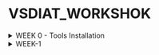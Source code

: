 # 	VSDIAT_WORKSHOK
<details>
	<summary>WEEK 0 - Tools Installation </summary>
	
# Day 0 - Tools Installation
## Yosys
```
$ git clone https://github.com/YosysHQ/yosys.git
$ cd yosys 
$ sudo apt install make (If make is not installed please install it) 
$ sudo apt-get install build-essential clang bison flex \
    libreadline-dev gawk tcl-dev libffi-dev git \
    graphviz xdot pkg-config python3 libboost-system-dev \
    libboost-python-dev libboost-filesystem-dev zlib1g-dev
$ make 
$ sudo make install
```
![Yosys Installed](https://github.com/SACH8787/VSDIAT_WORKSHOK/blob/main/WEEK0/yosys_installed.png)

## Iverilog
```
$ sudo apt-get install iverilog
```
![Iverilog Installed](https://github.com/SACH8787/VSDIAT_WORKSHOK/blob/main/WEEK0/iverilog_installed.png)



## GTKWave
```
$ sudo apt update
$ sudo apt install gtkwave
```

![GTKWave Installed](https://github.com/SACH8787/VSDIAT_WORKSHOK/blob/main/WEEK0/gtkwave_installed.png)


</details>
<details>
	<summary>WEEK-1</summary>

<details>
    <summary>WEEK 1 - Day 0 - Simulation and Synthesis Steps</summary>
    
# Week 1 - Day 0 - Simulation and Synthesis

## Yosys - Synthesis and Netlist Diagram
$ yosys
yosys> read_verilog verilog/good_mux.v
yosys> synth -top good_mux
yosys> show

- `read_verilog verilog/good_mux.v` reads your Verilog file.
- `synth -top good_mux` synthesizes your top module named `good_mux`.
- `show` opens a GTK window displaying the synthesized netlist diagram.

## Icarus Verilog - Simulation and Waveform Viewing

- Compile your Verilog source and testbench:

$ iverilog -o good_mux_tb.vvp verilog/good_mux.v testbench/good_mux_tb.v


- Run the simulation:

$ vvp good_mux_tb.vvp
![Good Mux Synthesized Netlist](https://github.com/SACH8787/VSDIAT_WORKSHOK/blob/main/WEEK1/DAY1/good_mux_synth.png)

- View the waveform output:

$ gtkwave good_mux_tb.vcd
![Good Mux Waveform](https://github.com/SACH8787/VSDIAT_WORKSHOK/blob/main/WEEK1/DAY1/good_mux_wave.png)

*(Ensure your testbench writes waveform data to `good_mux_tb.vcd`)*


</details>



<details>
<summary>WEEK1 - DAY 2</summary>

# WEEK1 -Day 2: Timing Libraries, Synthesis Approaches, and Efficient Flip-Flop Coding

Welcome to Day 2 of the RTL Workshop. This day covers three crucial topics:
- Understanding the `.lib` timing library (sky130_fd_sc_hd__tt_025C_1v80.lib) used in open-source PDKs.
- Comparing hierarchical vs. flat synthesis methods.
- Exploring efficient coding styles for flip-flops in RTL design.

---


# Contents

- [Timing Libraries](#timing-libraries)
  - [SKY130 PDK Overview](#sky130-pdk-overview)
  - [Decoding tt_025C_1v80 in the SKY130 PDK](#decoding-tt_025c_1v80-in-the-sky130-pdk)
  - [Opening and Exploring the .lib File](#opening-and-exploring-the-lib-file)

- [Hierarchical vs. Flattened Synthesis](#hierarchical-vs-flattened-synthesis)
  - [Hierarchical Synthesis](#hierarchical-synthesis)
  - [Flattened Synthesis](#flattened-synthesis)
  - [Key Differences](#key-differences)

- [Flip-Flop Coding Styles](#flip-flop-coding-styles)
  - [Asynchronous Reset D Flip-Flop](#asynchronous-reset-d-flip-flop)
  - [Asynchronous Set D Flip-Flop](#asynchronous-set-d-flip-flop)
  - [Synchronous Reset D Flip-Flop](#synchronous-reset-d-flip-flop)

- [Simulation and Synthesis Workflow](#simulation-and-synthesis-workflow)
  - [Icarus Verilog Simulation](#icarus-verilog-simulation)
  - [Synthesis with Yosys](#synthesis-with-yosys)

---


## Simulation and Synthesis Workflow

### Icarus Verilog Simulation

1. **Compile:**
   ```shell
   iverilog dff_asyncres.v tb_dff_asyncres.v
   ```
2. **Run:**
   ```shell
   ./a.out
   ```
3. **View Waveform:**
   ```shell
   gtkwave tb_dff_asyncres.vcd
   ``


### Synthesis with Yosys

1. Start Yosys:
   ```shell
   yosys
   ```
2. Read Liberty library:
   ```shell
   read_liberty -lib /address/to/your/sky130/file/sky130_fd_sc_hd__tt_025C_1v80.lib
   ```
3. Read Verilog code:
   ```shell
   read_verilog /path/to/dff_asyncres.v
   ```
4. Synthesize:
   ```shell
   synth -top dff_asyncres
   ```
5. Map flip-flops:
   ```shell
   dfflibmap -liberty /address/to/your/sky130/file/sky130_fd_sc_hd__tt_025C_1v80.lib
   ```
6. Technology mapping:
   ```shell
   abc -liberty /address/to/your/sky130/file/sky130_fd_sc_hd__tt_025C_1v80.lib
   ```
7. Visualize the gate-level netlist:
   ```shell
   show
   ```
![GTKWave Async Reset Simulation](https://github.com/SACH8787/VSDIAT_WORKSHOK/blob/WEEK-1/WEEK1/Day2/gtkwave_asyncres.png)

![Yosys Async Reset Synthesis](https://github.com/SACH8787/VSDIAT_WORKSHOK/blob/WEEK-1/WEEK1/Day2/yosys_asyncres.png)

</details>
<details>
	<summary>WEEK1- DAY3</summary>
	
## 5. Labs on Optimization

### Lab 1

Below is the Verilog code for Lab 1:

```verilog
module opt_check (input a , input b , output y);
	assign y = a?b:0;
endmodule
```

**Explanation:**
- `assign y = a ? b : 0;` means:
  - If `a` is true, `y` is assigned the value of `b`.
  - If `a` is false, `y` is 0.

Follow the steps from [Day 1 Synthesis Lab](https://github.com/Ahtesham18112011/RTL_workshop/tree/main/Day_1#6-synthesis-lab-with-yosys) and add the following between `abc -liberty` and `synth -top`:
```shell
opt_clean -purge
```

![Lab 1 Output](https://github.com/SACH8787/VSDIAT_WORKSHOK/blob/main/WEEK1/DAY3/OPT_CHECK.png)

---

### Lab 2

Verilog code:

```verilog
module opt_check2 (input a , input b , output y);
	assign y = a?1:b;
endmodule
```

**Code Analysis:**
- Acts as a multiplexer:
  - `y = 1` if `a` is true.
  - `y = b` if `a` is false.

![Lab 2 Output](https://github.com/SACH8787/VSDIAT_WORKSHOK/blob/main/WEEK1/DAY3/OPT_CHECK2.png)

---

### Lab 3

Verilog code:

```verilog
module opt_check2 (input a , input b , output y);
	assign y = a?1:b;
endmodule
```

**Functionality:**  
2-to-1 multiplexer; `y = a ? 1 : b` (outputs `1` when `a` is true, otherwise `b`).

![Lab 3 Output](https://github.com/SACH8787/VSDIAT_WORKSHOK/blob/main/WEEK1/DAY3/OPT_CHECK3.png)

---

### Lab 4

Verilog code:

```verilog
module opt_check4 (input a , input b , input c , output y);
 assign y = a?(b?(a & c ):c):(!c);
 endmodule
```

**Functionality:**
- Three inputs (`a`, `b`, `c`), output `y`.
- Nested ternary logic:
  - If `a = 1`, `y = c`.
  - If `a = 0`, `y = !c`.
- Logic simplifies to:  
  `y = a ? c : !c`

![Lab 4 Output](https://github.com/SACH8787/VSDIAT_WORKSHOK/blob/main/WEEK1/DAY3/OPT_CHECK4.png)

---

### Lab 5

Verilog code:

```verilog
module dff_const1(input clk, input reset, output reg q);
always @(posedge clk, posedge reset)
begin
	if(reset)
		q <= 1'b0;
	else
		q <= 1'b1;
end
endmodule
```

**Functionality:**
- D flip-flop with:
  - Asynchronous reset to 0
  - Loads constant `1` when not in reset

![Lab 5 Output](https://github.com/SACH8787/VSDIAT_WORKSHOK/blob/main/WEEK1/DAY3/DFF_CONST1.png)

---

### Lab 6

Verilog code:

```verilog
module dff_const2(input clk, input reset, output reg q);
always @(posedge clk, posedge reset)
begin
	if(reset)
		q <= 1'b1;
	else
		q <= 1'b1;
end
endmodule
```

**Functionality:**
- D flip-flop always sets output `q` to `1` (regardless of reset or clock).

![Lab 6 Output](https://github.com/SACH8787/VSDIAT_WORKSHOK/blob/main/WEEK1/DAY3/DFF_CONST2.png)

</details>

<details>
	<summary>WEEK 1 - DAY 4</summary>

 ## 4. Labs

### Lab 1: Ternary Operator MUX

Verilog code for a simple 2:1 multiplexer using a ternary operator:

```verilog
module ternary_operator_mux (input i0, input i1, input sel, output y);
  assign y = sel ? i1 : i0;
endmodule
```
- **Function:** `y = i1` if `sel = 1`; else `y = i0`.



---

### Lab 2: Synthesis Using Yosys

Synthesize the above MUX using Yosys.  
_Follow the standard Yosys synthesis flow._

![lab2](https://github.com/SACH8787/VSDIAT_WORKSHOK/blob/main/WEEK1/DAY4/ternary_operator_mux.png)

---

### Lab 3: Gate-Level Simulation (GLS) of MUX

Run GLS for the synthesized MUX.  
Use this command (adjust paths as needed):

```shell
iverilog /path/to/primitives.v /path/to/sky130_fd_sc_hd.v ternary_operator_mux.v testbench.v
```



---

### Lab 4: Bad MUX Example (Common Pitfalls)

Verilog code with intentional issues:

```verilog
module bad_mux (input i0, input i1, input sel, output reg y);
  always @ (sel) begin
    if (sel)
      y <= i1;
    else 
      y <= i0;
  end
endmodule
```

#### Issues:
- **Incomplete sensitivity list**: Should include `i0`, `i1`, and `sel`.
- **Non-blocking assignment in combinational logic**: Should use blocking assignments (`=`).

**Corrected version:**
```verilog
always @ (*) begin
  if (sel)
    y = i1;
  else
    y = i0;
end
```

![lab4](https://github.com/SACH8787/VSDIAT_WORKSHOK/blob/main/WEEK1/DAY4/bad_mux1.png)


![lab4-1](https://github.com/SACH8787/VSDIAT_WORKSHOK/blob/main/WEEK1/DAY4/bad_mux.png)


---

### Lab 5: GLS of Bad MUX

Perform GLS on the `bad_mux`.  
Expect simulation mismatches or warnings due to above issues.

![lab5](https://github.com/SACH8787/VSDIAT_WORKSHOK/blob/main/WEEK1/DAY4/bad_mux2.png)

---

### Lab 6: Blocking Assignment Caveat

Verilog code:

```verilog
module blocking_caveat (input a, input b, input c, output reg d);
  reg x;
  always @ (*) begin
    d = x & c;
    x = a | b;
  end
endmodule
```

#### What’s wrong?
- The order of assignments causes `d` to use the old value of `x`—not the newly computed value.
- **Best Practice:** Assign intermediate variables before using them.

**Corrected order:**
```verilog
always @ (*) begin
  x = a | b;
  d = x & c;
end
```

![lab6](https://github.com/SACH8787/VSDIAT_WORKSHOK/blob/main/WEEK1/DAY4/blocking_caveat.png)

---

### Lab 7: Synthesis of the Blocking Caveat Module

Synthesize the corrected version of the module and observe the results.

![lab7](https://github.com/SACH8787/VSDIAT_WORKSHOK/blob/main/WEEK1/DAY4/blocking_caveat_tb.png)

---

## 5. Summary

- **Gate-Level Simulation (GLS):** Validates netlist functionality, timing, and testability after synthesis.
- **Synthesis-Simulation Mismatch:** Avoid by using synthesizable, unambiguous RTL code.
- **Blocking vs. Non-Blocking:** Use blocking (`=`) for combinational, non-blocking (`<=`) for sequential logic.
- **Labs:** Reinforce key concepts and highlight common RTL pitfalls.

</details>

<details>
	<SUMMARY>WEEK1 - DAY5</SUMMARY>

 Labs for If-Else and Case Statements

### Lab 1: Incomplete If Statement

```verilog
module incomp_if (input i0, input i1, input i2, output reg y);
always @(*) begin
    if (i0)
        y <= i1;
end
endmodule
```
![in_comp_if](https://github.com/SACH8787/VSDIAT_WORKSHOK/blob/WEEK-1/WEEK1/DAY5/incomp_if.png)

---

### Lab 2: Synthesis Result of Lab 1

![incomp_synth](https://github.com/SACH8787/VSDIAT_WORKSHOK/blob/WEEK-1/WEEK1/DAY5/incomp_if_tb.png)

---

###Lab 3: Nested If-Else

```verilog
module incomp_if2 (input i0, input i1, input i2, input i3, output reg y);
always @(*) begin
    if (i0)
        y <= i1;
    else if (i2)
        y <= i3;
end
endmodule
```
![icomp2](https://github.com/SACH8787/VSDIAT_WORKSHOK/blob/WEEK-1/WEEK1/DAY5/incomp_if2.png)

---

### Lab 4: Synthesis Result of Lab 3

![incomp2synth](https://github.com/SACH8787/VSDIAT_WORKSHOK/blob/WEEK-1/WEEK1/DAY5/incomp_if2_tb.png)

---

### Lab 5: Complete Case Statement

```verilog
module comp_case (input i0, input i1, input i2, input [1:0] sel, output reg y);
always @(*) begin
    case(sel)
        2'b00 : y = i0;
        2'b01 : y = i1;
        default : y = i2;
    endcase
end
endmodule
```
![compcase](https://github.com/SACH8787/VSDIAT_WORKSHOK/blob/WEEK-1/WEEK1/DAY5/comp_case.png)

---

### Lab 6: Synthesis Result of Lab 5

![compcase_synth](https://github.com/SACH8787/VSDIAT_WORKSHOK/blob/WEEK-1/WEEK1/DAY5/comp_case_tb.png)

---

## 7. Labs on Loops and Generate Blocks

### Lab 9: 4-to-1 MUX Using For Loop

```verilog
module mux_generate (
    input i0, input i1, input i2, input i3,
    input [1:0] sel,
    output reg y
);
wire [3:0] i_int;
assign i_int = {i3, i2, i1, i0};
integer k;
always @(*) begin
    for (k = 0; k < 4; k = k + 1) begin
        if (k == sel)
            y = i_int[k];
    end
end
endmodule
```
![mux_generate](https://github.com/SACH8787/VSDIAT_WORKSHOK/blob/WEEK-1/WEEK1/DAY5/mux_generate_tb.png)

---

### Lab 10: 8-to-1 Demux Using Case

```verilog
module demux_case (
    output o0, output o1, output o2, output o3,
    output o4, output o5, output o6, output o7,
    input [2:0] sel,
    input i
);
reg [7:0] y_int;
assign {o7, o6, o5, o4, o3, o2, o1, o0} = y_int;
always @(*) begin
    y_int = 8'b0;
    case(sel)
        3'b000 : y_int[0] = i;
        3'b001 : y_int[1] = i;
        3'b010 : y_int[2] = i;
        3'b011 : y_int[3] = i;
        3'b100 : y_int[4] = i;
        3'b101 : y_int[5] = i;
        3'b110 : y_int[6] = i;
        3'b111 : y_int[7] = i;
    endcase
end
endmodule
```
![demux-case](https://github.com/SACH8787/VSDIAT_WORKSHOK/blob/WEEK-1/WEEK1/DAY5/demux_case_tab.png)

---

8-bit Ripple Carry Adder with Generate Block

```verilog
module rca (
    input [7:0] num1,
    input [7:0] num2,
    output [8:0] sum
);
wire [7:0] int_sum;
wire [7:0] int_co;

genvar i;
generate
    for (i = 1; i < 8; i = i + 1) begin
        fa u_fa_1 (.a(num1[i]), .b(num2[i]), .c(int_co[i-1]), .co(int_co[i]), .sum(int_sum[i]));
    end
endgenerate

fa u_fa_0 (.a(num1[0]), .b(num2[0]), .c(1'b0), .co(int_co[0]), .sum(int_sum[0]));

assign sum[7:0] = int_sum;
assign sum[8] = int_co[7];
endmodule
```
**Full Adder Module:**
```verilog
module fa (input a, input b, input c, output co, output sum);
    assign {co, sum} = a + b + c;
endmodule
```
![rca_org](https://github.com/SACH8787/VSDIAT_WORKSHOK/blob/WEEK-1/WEEK1/DAY5/rca_tb.png)

---
</details>
</details>



